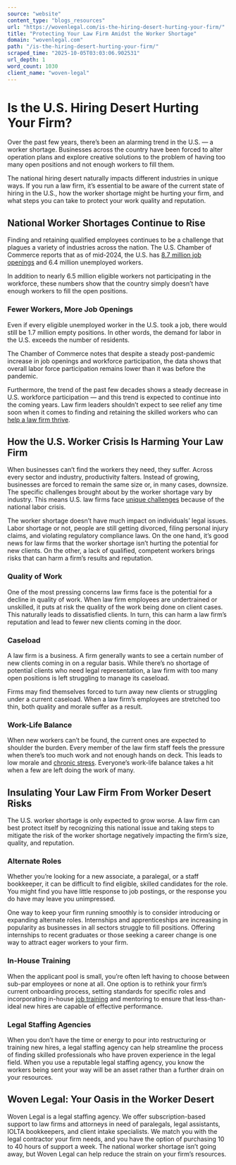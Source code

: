 ```yaml
---
source: "website"
content_type: "blogs_resources"
url: "https://wovenlegal.com/is-the-hiring-desert-hurting-your-firm/"
title: "Protecting Your Law Firm Amidst the Worker Shortage"
domain: "wovenlegal.com"
path: "/is-the-hiring-desert-hurting-your-firm/"
scraped_time: "2025-10-05T03:03:06.902531"
url_depth: 1
word_count: 1030
client_name: "woven-legal"
---
```


# Is the U.S. Hiring Desert Hurting Your Firm?

Over the past few years, there’s been an alarming trend in the U.S. — a worker shortage. Businesses across the country have been forced to alter operation plans and explore creative solutions to the problem of having too many open positions and not enough workers to fill them.

The national hiring desert naturally impacts different industries in unique ways. If you run a law firm, it’s essential to be aware of the current state of hiring in the U.S., how the worker shortage might be hurting your firm, and what steps you can take to protect your work quality and reputation.

## National Worker Shortages Continue to Rise

Finding and retaining qualified employees continues to be a challenge that plagues a variety of industries across the nation. The U.S. Chamber of Commerce reports that as of mid-2024, the U.S. has [8.7 million job openings](https://www.uschamber.com/workforce/understanding-americas-labor-shortage) and 6.4 million unemployed workers.

In addition to nearly 6.5 million eligible workers not participating in the workforce, these numbers show that the country simply doesn’t have enough workers to fill the open positions.

### Fewer Workers, More Job Openings

Even if every eligible unemployed worker in the U.S. took a job, there would still be 1.7 million empty positions. In other words, the demand for labor in the U.S. exceeds the number of residents.

The Chamber of Commerce notes that despite a steady post-pandemic increase in job openings and workforce participation, the data shows that overall labor force participation remains lower than it was before the pandemic.

Furthermore, the trend of the past few decades shows a steady decrease in U.S. workforce participation — and this trend is expected to continue into the coming years. Law firm leaders shouldn’t expect to see relief any time soon when it comes to finding and retaining the skilled workers who can [help a law firm thrive](https://wovenlegal.com/thriving-at-any-stage-of-your-law-practice/).

## How the U.S. Worker Crisis Is Harming Your Law Firm

When businesses can’t find the workers they need, they suffer. Across every sector and industry, productivity falters. Instead of growing, businesses are forced to remain the same size or, in many cases, downsize. The specific challenges brought about by the worker shortage vary by industry. This means U.S. law firms face [unique challenges](https://www.law.com/americanlawyer/2022/04/22/law-firms-are-struggling-with-staff-shortages-competitive-pay-alone-wont-help/) because of the national labor crisis.

The worker shortage doesn’t have much impact on individuals’ legal issues. Labor shortage or not, people are still getting divorced, filing personal injury claims, and violating regulatory compliance laws. On the one hand, it’s good news for law firms that the worker shortage isn’t hurting the potential for new clients. On the other, a lack of qualified, competent workers brings risks that can harm a firm’s results and reputation.

### Quality of Work

One of the most pressing concerns law firms face is the potential for a decline in quality of work. When law firm employees are undertrained or unskilled, it puts at risk the quality of the work being done on client cases. This naturally leads to dissatisfied clients. In turn, this can harm a law firm’s reputation and lead to fewer new clients coming in the door.

### Caseload

A law firm is a business. A firm generally wants to see a certain number of new clients coming in on a regular basis. While there’s no shortage of potential clients who need legal representation, a law firm with too many open positions is left struggling to manage its caseload.

Firms may find themselves forced to turn away new clients or struggling under a current caseload. When a law firm’s employees are stretched too thin, both quality and morale suffer as a result.

### Work-Life Balance

When new workers can’t be found, the current ones are expected to shoulder the burden. Every member of the law firm staff feels the pressure when there’s too much work and not enough hands on deck. This leads to low morale and [chronic stress](https://wovenlegal.com/mental-health-risks-of-practicing-law/). Everyone’s work-life balance takes a hit when a few are left doing the work of many.

## Insulating Your Law Firm From Worker Desert Risks

The U.S. worker shortage is only expected to grow worse. A law firm can best protect itself by recognizing this national issue and taking steps to mitigate the risk of the worker shortage negatively impacting the firm’s size, quality, and reputation.

### Alternate Roles

Whether you’re looking for a new associate, a paralegal, or a staff bookkeeper, it can be difficult to find eligible, skilled candidates for the role. You might find you have little response to job postings, or the response you do have may leave you unimpressed.

One way to keep your firm running smoothly is to consider introducing or expanding alternate roles. Internships and apprenticeships are increasing in popularity as businesses in all sectors struggle to fill positions. Offering internships to recent graduates or those seeking a career change is one way to attract eager workers to your firm.

### In-House Training

When the applicant pool is small, you’re often left having to choose between sub-par employees or none at all. One option is to rethink your firm’s current onboarding process, setting standards for specific roles and incorporating in-house [job training](https://www.uschamber.com/workforce/more-job-training-is-essential-in-revamping-americas-workforce) and mentoring to ensure that less-than-ideal new hires are capable of effective performance.

### Legal Staffing Agencies

When you don’t have the time or energy to pour into restructuring or training new hires, a legal staffing agency can help streamline the process of finding skilled professionals who have proven experience in the legal field. When you use a reputable legal staffing agency, you know the workers being sent your way will be an asset rather than a further drain on your resources.

## Woven Legal: Your Oasis in the Worker Desert

Woven Legal is a legal staffing agency. We offer subscription-based support to law firms and attorneys in need of paralegals, legal assistants, IOLTA bookkeepers, and client intake specialists. We match you with the legal contractor your firm needs, and you have the option of purchasing 10 to 40 hours of support a week. The national worker shortage isn’t going away, but Woven Legal can help reduce the strain on your firm’s resources.